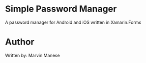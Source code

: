 Simple Password Manager 
===========================
A password manager for Android and iOS written in Xamarin.Forms

Author
===========================
Written by: Marvin Manese
